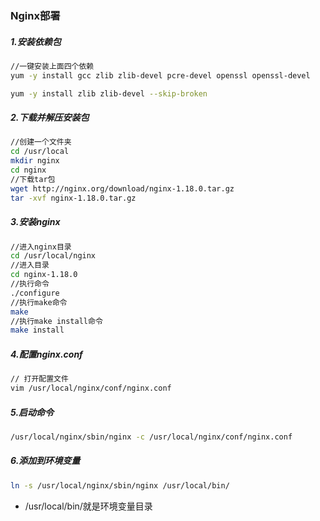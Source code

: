 ### Nginx部署

##### 1.安装依赖包

```bash
//一键安装上面四个依赖
yum -y install gcc zlib zlib-devel pcre-devel openssl openssl-devel
```

```bash
yum -y install zlib zlib-devel --skip-broken
```



##### 2.下载并解压安装包

```bash
//创建一个文件夹
cd /usr/local
mkdir nginx
cd nginx
//下载tar包
wget http://nginx.org/download/nginx-1.18.0.tar.gz
tar -xvf nginx-1.18.0.tar.gz
```

##### 3.安装nginx

```bash
//进入nginx目录
cd /usr/local/nginx
//进入目录
cd nginx-1.18.0
//执行命令
./configure
//执行make命令
make
//执行make install命令
make install
```

##### 4.配置nginx.conf

```bash
// 打开配置文件
vim /usr/local/nginx/conf/nginx.conf
```

##### 5.启动命令

```bash
/usr/local/nginx/sbin/nginx -c /usr/local/nginx/conf/nginx.conf
```

##### 6.添加到环境变量

```bash
ln -s /usr/local/nginx/sbin/nginx /usr/local/bin/
```

- /usr/local/bin/就是环境变量目录